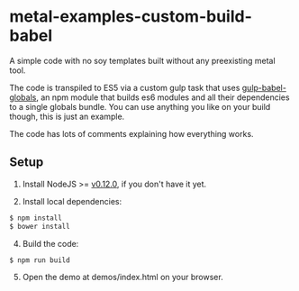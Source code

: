 # metal-examples-custom-build-babel

A simple code with no soy templates built without any preexisting metal tool.

The code is transpiled to ES5 via a custom gulp task that uses [gulp-babel-globals](http://npmjs.com/package/https://www.npmjs.com/package/gulp-babel-globals), an npm module that builds es6 modules and all their dependencies to a single globals bundle. You can use anything you like on your build though, this is just an example.

The code has lots of comments explaining how everything works.

## Setup

1. Install NodeJS >= [v0.12.0](http://nodejs.org/dist/v0.12.0/), if you don't have it yet.

2. Install local dependencies:

  ```sh
  $ npm install
  $ bower install
  ```

4. Build the code:

  ```sh
  $ npm run build
  ```

5. Open the demo at demos/index.html on your browser.
